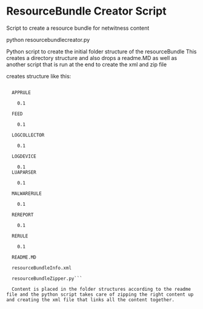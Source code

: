 # ResourceBundle Creator Script
Script to create a resource bundle for netwitness content

python resourcebundlecreator.py

Python script to create the initial folder structure of the resourceBundle
This creates a directory structure and also drops a readme.MD as well as another script that is run at the end to create the xml and zip file

creates structure like this:

```resourceBundleYYMMDD

  APPRULE
  
    0.1
    
  FEED
  
    0.1
    
  LOGCOLLECTOR
  
    0.1
  
  LOGDEVICE
    
    0.1
  LUAPARSER
    
    0.1
  
  MALWARERULE
    
    0.1
  
  REREPORT
    
    0.1
  
  RERULE
    
    0.1
  
  README.MD
  
  resourceBundleInfo.xml
  
  resourceBundleZipper.py```
  
  Content is placed in the folder structures according to the readme file and the python script takes care of zipping the right content up and creating the xml file that links all the content together.
